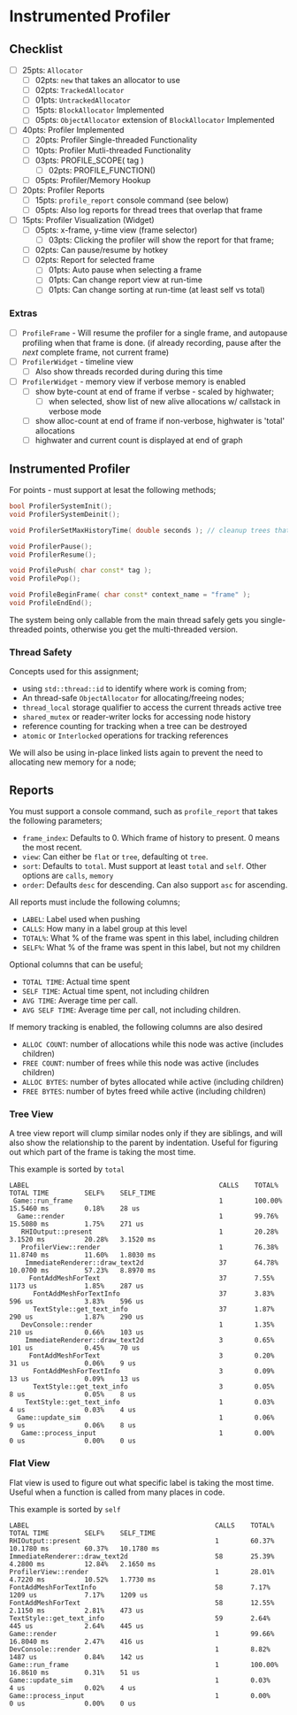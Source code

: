 Instrumented Profiler
======

## Checklist
- [ ] 25pts: `Allocator`
    - [ ] 02pts: `new` that takes an allocator to use
    - [ ] 02pts: `TrackedAllocator`
    - [ ] 01pts: `UntrackedAllocator`
    - [ ] 15pts: `BlockAllocator` Implemented
    - [ ] 05pts:  `ObjectAllocator` extension of `BlockAllocator` Implemented
- [ ] 40pts: Profiler Implemented
    - [ ] 20pts: Profiler Single-threaded Functionality
    - [ ] 10pts: Profiler Mutli-threaded Functionality 
    - [ ] 03pts: PROFILE_SCOPE( tag )
        - [ ] 02pts: PROFILE_FUNCTION()
    - [ ] 05pts: Profiler/Memory Hookup
- [ ] 20pts: Profiler Reports
    - [ ] 15pts: `profile_report` console command (see below)
    - [ ] 05pts: Also log reports for thread trees that overlap that frame 
- [ ] 15pts: Profiler Visualization (Widget)
    - [ ] 05pts: x-frame, y-time view (frame selector)
        - [ ] 03pts: Clicking the profiler will show the report for that frame; 
    - [ ] 02pts: Can pause/resume by hotkey
    - [ ] 02pts: Report for selected frame
        - [ ] 01pts: Auto pause when selecting a frame
        - [ ] 01pts: Can change report view at run-time
        - [ ] 01pts: Can change sorting at run-time (at least self vs total)

### Extras
- [ ] `ProfileFrame` - Will resume the profiler for a single frame, and autopause profiling when that 
      frame is done.  (if already recording, pause after the *next* complete frame, not current frame)
- [ ] `ProfilerWidget` - timeline view
  - [ ] Also show threads recorded during during this time 
- [ ] `ProfilerWidget` - memory view if verbose memory is enabled
  - [ ] show byte-count at end of frame if verbse - scaled by highwater; 
      - [ ] when selected, show list of new alive allocations w/ callstack in verbose mode
  - [ ] show alloc-count at end of frame if non-verbose, highwater is 'total' allocations
  - [ ] highwater and current count is displayed at end of graph

## Instrumented Profiler
For points - must support at lesat the following methods; 

```cpp
bool ProfilerSystemInit(); 
void ProfilerSystemDeinit(); 

void ProfilerSetMaxHistoryTime( double seconds ); // cleanup trees that are older than seconds 

void ProfilerPause(); 
void ProfilerResume();

void ProfilePush( char const* tag );      
void ProfilePop();                      

void ProfileBeginFrame( char const* context_name = "frame" );  
void ProfileEndEnd();  
```

The system being only callable from the main thread safely gets you single-threaded points, otherwise you get 
the multi-threaded version. 

### Thread Safety
Concepts used for this assignment; 

- using `std::thread::id` to identify where work is coming from; 
- An thread-safe `ObjectAllocator` for allocating/freeing nodes; 
- `thread_local` storage qualifier to access the current threads active tree
- `shared_mutex` or reader-writer locks for accessing node history
- reference counting for tracking when a tree can be destroyed
- `atomic` or `Interlocked` operations for tracking references

We will also be using in-place linked lists again to prevent the need to allocating new memory for a node; 

## Reports

You must support a console command, such as `profile_report` that takes the following parameters; 

- `frame_index`:  Defaults to 0.  Which frame of history to present.  0 means the most recent. 
- `view`:  Can either be `flat` or `tree`, defaulting ot `tree`.  
- `sort`:  Defaults to `total`.  Must support at least `total` and `self`.  Other options are `calls`, `memory`
- `order`:  Defaults `desc` for descending.  Can also support `asc` for ascending. 

All reports must include the following columns;
- `LABEL`:  Label used when pushing
- `CALLS`:  How many in a label group at this level
- `TOTAL%`:  What % of the frame was spent in this label, including children
- `SELF%`:  What % of the frame was spent in this label, but not my children

Optional columns that can be useful; 
- `TOTAL TIME`:  Actual time spent
- `SELF TIME`: Actual time spent, not including children
- `AVG TIME`: Average time per call. 
- `AVG SELF TIME`: Average time per call, not including children. 

If memory tracking is enabled, the following columns are also desired
- `ALLOC COUNT`: number of allocations while this node was active (includes children)
- `FREE COUNT`: number of frees while this node was active (includes children)
- `ALLOC BYTES`: number of bytes allocated while active (including children)
- `FREE BYTES`: number of bytes freed while active (including children) 


### Tree View
A tree view report will clump similar nodes only if they are siblings, and will also show the relationship to the 
parent by indentation.  Useful for figuring out which part of the frame is taking the most time.  

This example is sorted by `total`

```
LABEL                                                CALLS    TOTAL%   TOTAL TIME         SELF%    SELF_TIME       
 Game::run_frame                                     1        100.00%  15.5460 ms         0.18%    28 us          
  Game::render                                       1        99.76%   15.5080 ms         1.75%    271 us         
   RHIOutput::present                                1        20.28%   3.1520 ms          20.28%   3.1520 ms      
   ProfilerView::render                              1        76.38%   11.8740 ms         11.60%   1.8030 ms      
    ImmediateRenderer::draw_text2d                   37       64.78%   10.0700 ms         57.23%   8.8970 ms      
     FontAddMeshForText                              37       7.55%    1173 us            1.85%    287 us         
      FontAddMeshForTextInfo                         37       3.83%    596 us             3.83%    596 us         
      TextStyle::get_text_info                       37       1.87%    290 us             1.87%    290 us         
   DevConsole::render                                1        1.35%    210 us             0.66%    103 us         
    ImmediateRenderer::draw_text2d                   3        0.65%    101 us             0.45%    70 us          
     FontAddMeshForText                              3        0.20%    31 us              0.06%    9 us           
      FontAddMeshForTextInfo                         3        0.09%    13 us              0.09%    13 us          
      TextStyle::get_text_info                       3        0.05%    8 us               0.05%    8 us           
    TextStyle::get_text_info                         1        0.03%    4 us               0.03%    4 us           
  Game::update_sim                                   1        0.06%    9 us               0.06%    8 us           
   Game::process_input                               1        0.00%    0 us               0.00%    0 us    
```

### Flat View
Flat view is used to figure out what specific label is taking the most time.  Useful when a function is called from many
places in code. 

This example is sorted by `self`

```
LABEL                                               CALLS    TOTAL%   TOTAL TIME         SELF%    SELF_TIME       
RHIOutput::present                                  1        60.37%   10.1780 ms         60.37%   10.1780 ms     
ImmediateRenderer::draw_text2d                      58       25.39%   4.2800 ms          12.84%   2.1650 ms      
ProfilerView::render                                1        28.01%   4.7220 ms          10.52%   1.7730 ms      
FontAddMeshForTextInfo                              58       7.17%    1209 us            7.17%    1209 us        
FontAddMeshForText                                  58       12.55%   2.1150 ms          2.81%    473 us         
TextStyle::get_text_info                            59       2.64%    445 us             2.64%    445 us         
Game::render                                        1        99.66%   16.8040 ms         2.47%    416 us         
DevConsole::render                                  1        8.82%    1487 us            0.84%    142 us         
Game::run_frame                                     1        100.00%  16.8610 ms         0.31%    51 us          
Game::update_sim                                    1        0.03%    4 us               0.02%    4 us           
Game::process_input                                 1        0.00%    0 us               0.00%    0 us     
```